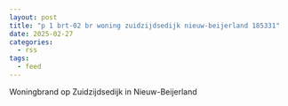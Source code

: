 ```yaml
---
layout: post
title: "p 1 brt-02 br woning zuidzijdsedijk nieuw-beijerland 185331"
date: 2025-02-27
categories: 
  - rss
tags: 
  - feed
---
```


Woningbrand op Zuidzijdsedijk in Nieuw-Beijerland
